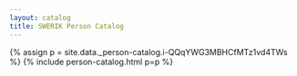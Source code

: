 ```yaml
---
layout: catalog
title: SWERIK Person Catalog
---
```

{% assign p = site.data._person-catalog.i-QQqYWG3MBHCfMTz1vd4TWs %}
{% include person-catalog.html p=p %}

